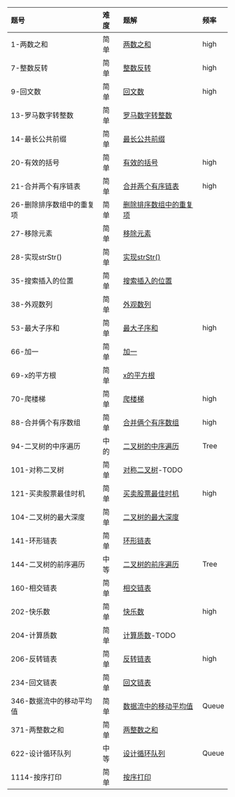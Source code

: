 | 题号 | 难度 | 题解 | 频率  |
| :------| :------ | :------ |  :------ |
| 1-两数之和 | 简单 | [两数之和](1/1.md) | high |
| 7-整数反转 | 简单 | [整数反转](7/7.md) | high |
| 9-回文数 | 简单 | [回文数](9/9.md) | high |
| 13-罗马数字转整数 | 简单 | [罗马数字转整数](13/13.md) | |
| 14-最长公共前缀 | 简单 | [最长公共前缀](14/14.md) |  |
| 20-有效的括号 | 简单 | [有效的括号](20/20.md) | high |
| 21-合并两个有序链表 | 简单 | [合并两个有序链表](21/21.md) | high |
| 26-删除排序数组中的重复项 | 简单 | [删除排序数组中的重复项](26/26.md) | |
| 27-移除元素 | 简单 | [移除元素](27/27.md) | |
| 28-实现strStr() | 简单 | [实现strStr()](28/28.md) |  |
| 35-搜索插入的位置 | 简单 | [搜索插入的位置](35/35.md) |  |
| 38-外观数列 | 简单 | [外观数列](38/38.md) |  |
| 53-最大子序和 | 简单 | [最大子序和](53/53.md) | high |
| 66-加一 | 简单 | [加一](66/66.md) |  |
| 69-x的平方根 | 简单 | [x的平方根](69/69.md) | |
| 70-爬楼梯 | 简单 | [爬楼梯](70/70.md) | high|
| 88-合并俩个有序数组 | 简单 | [合并俩个有序数组](88/88.md) | high|
| 94-二叉树的中序遍历 | 中的 | [二叉树的中序遍历](94/94.md) | Tree|
| 101-对称二叉树 | 简单 | [对称二叉树](101/101.md)-TODO | |
| 121-买卖股票最佳时机 | 简单 | [买卖股票最佳时机](121/121.md) | high |
| 104-二叉树的最大深度 | 简单 | [二叉树的最大深度](104/104.md) |  |
| 141-环形链表 | 简单 | [环形链表](141/141.md) |  |
| 144-二叉树的前序遍历 | 中等 | [二叉树的前序遍历](144/144.md) | Tree |
| 160-相交链表 | 简单 | [相交链表](160/160.md) |  |
| 202-快乐数 | 简单 | [快乐数](202/202.md) | high |
| 204-计算质数 | 简单 | [计算质数](204/204.md)-TODO | |
| 206-反转链表 | 简单 | [反转链表](206/206.md) | high |
| 234-回文链表 | 简单 | [回文链表](234/234.md) |  |
| 346-数据流中的移动平均值 | 简单 | [数据流中的移动平均值](346/346.md) | Queue |
| 371-两整数之和 | 简单 | [两整数之和](371/371.md) |  |
| 622-设计循环队列 | 中等 | [设计循环队列](622/622.md) | Queue |
| 1114-按序打印 | 简单 | [按序打印](1114/1114.md) |  |
